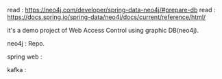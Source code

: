 read : https://neo4j.com/developer/spring-data-neo4j/#prepare-db
read : https://docs.spring.io/spring-data/neo4j/docs/current/reference/html/

it's a demo project of Web Access Control using graphic DB(neo4j).

neo4j : Repo.

spring web :

kafka : 